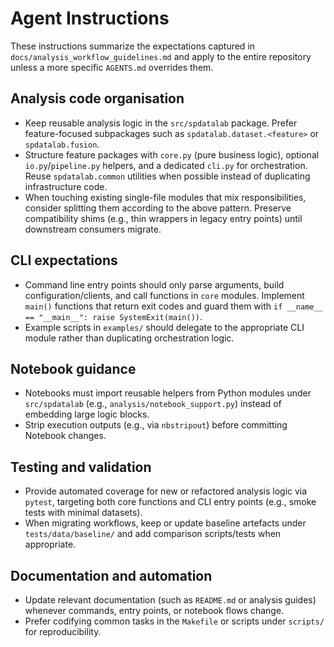 # Agent Instructions

These instructions summarize the expectations captured in `docs/analysis_workflow_guidelines.md` and apply to the entire repository unless a more specific `AGENTS.md` overrides them.

## Analysis code organisation
- Keep reusable analysis logic in the `src/spdatalab` package. Prefer feature-focused subpackages such as `spdatalab.dataset.<feature>` or `spdatalab.fusion`.
- Structure feature packages with `core.py` (pure business logic), optional `io.py`/`pipeline.py` helpers, and a dedicated `cli.py` for orchestration. Reuse `spdatalab.common` utilities when possible instead of duplicating infrastructure code.
- When touching existing single-file modules that mix responsibilities, consider splitting them according to the above pattern. Preserve compatibility shims (e.g., thin wrappers in legacy entry points) until downstream consumers migrate.

## CLI expectations
- Command line entry points should only parse arguments, build configuration/clients, and call functions in `core` modules. Implement `main()` functions that return exit codes and guard them with `if __name__ == "__main__": raise SystemExit(main())`.
- Example scripts in `examples/` should delegate to the appropriate CLI module rather than duplicating orchestration logic.

## Notebook guidance
- Notebooks must import reusable helpers from Python modules under `src/spdatalab` (e.g., `analysis/notebook_support.py`) instead of embedding large logic blocks.
- Strip execution outputs (e.g., via `nbstripout`) before committing Notebook changes.

## Testing and validation
- Provide automated coverage for new or refactored analysis logic via `pytest`, targeting both core functions and CLI entry points (e.g., smoke tests with minimal datasets).
- When migrating workflows, keep or update baseline artefacts under `tests/data/baseline/` and add comparison scripts/tests when appropriate.

## Documentation and automation
- Update relevant documentation (such as `README.md` or analysis guides) whenever commands, entry points, or notebook flows change.
- Prefer codifying common tasks in the `Makefile` or scripts under `scripts/` for reproducibility.
